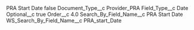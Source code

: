 <?xml version="1.0" encoding="UTF-8"?>
<CustomMetadata xmlns="http://soap.sforce.com/2006/04/metadata" xmlns:xsi="http://www.w3.org/2001/XMLSchema-instance" xmlns:xsd="http://www.w3.org/2001/XMLSchema">
    <label>PRA Start Date</label>
    <protected>false</protected>
    <values>
        <field>Document_Type__c</field>
        <value xsi:type="xsd:string">Provider_PRA</value>
    </values>
    <values>
        <field>Field_Type__c</field>
        <value xsi:type="xsd:string">Date</value>
    </values>
    <values>
        <field>Optional__c</field>
        <value xsi:type="xsd:boolean">true</value>
    </values>
    <values>
        <field>Order__c</field>
        <value xsi:type="xsd:double">4.0</value>
    </values>
    <values>
        <field>Search_By_Field_Name__c</field>
        <value xsi:type="xsd:string">PRA Start Date</value>
    </values>
    <values>
        <field>WS_Search_By_Field_Name__c</field>
        <value xsi:type="xsd:string">PRA_start_Date</value>
    </values>
</CustomMetadata>
